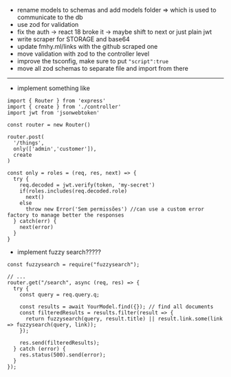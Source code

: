 -   rename models to schemas and add models folder => which is used to communicate to the db
-   use zod for validation
-   fix the auth -> react 18 broke it -> maybe shift to next or just plain jwt
-   write scraper for STORAGE and base64
-   update fmhy.ml/links with the github scraped one
-   move validation with zod to the controller level
-   improve the tsconfig, make sure to put `"script":true`
-   move all zod schemas to separate file and import from there

---

-   implement something like

```
import { Router } from 'express'
import { create } from './controller'
import jwt from 'jsonwebtoken'

const router = new Router()

router.post(
  '/things',
  only(['admin','customer']),
  create
)

const only = roles = (req, res, next) => {
  try {
    req.decoded = jwt.verify(token, 'my-secret')
    if(roles.includes(req.decoded.role)
      next()
    else
      throw new Error('Sem permissões') //can use a custom error factory to manage better the responses
  } catch(err) {
    next(error)
  }
}
```

-   implement fuzzy search?????

```
const fuzzysearch = require("fuzzysearch");

// ...
router.get("/search", async (req, res) => {
  try {
    const query = req.query.q;

    const results = await YourModel.find({}); // find all documents
    const filteredResults = results.filter(result => {
      return fuzzysearch(query, result.title) || result.link.some(link => fuzzysearch(query, link));
    });

    res.send(filteredResults);
  } catch (error) {
    res.status(500).send(error);
  }
});

```
